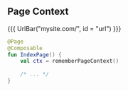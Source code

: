 ## Page Context

{{{ UrlBar("mysite.com/", id = "url") }}}

```kotlin 1,4 [code]
@Page
@Composable
fun IndexPage() {
    val ctx = rememberPageContext()
    
    /* ... */
}
```
